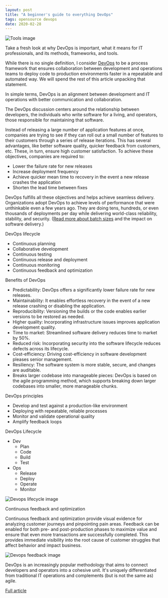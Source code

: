 ```yaml
---
layout: post
title: "A beginner's guide to everything DevOps"
tags: opensource devops
date: 2020-02-28
---
```


![Tools image](https://opensource.com/sites/default/files/styles/image-full-size/public/lead-images/tools_osyearbook2016_sysadmin_cc.png?itok=Y1AHCKI4)

Take a fresh look at why DevOps is important, what it means for IT professionals, and its methods, frameworks, and tools.

While there is no single definition, I consider 
[DevOps](https://opensource.com/resources/devops) to be a process framework that ensures collaboration 
between development and operations teams to deploy code to production environments faster in a 
repeatable and automated way. We will spend the rest of this article unpacking that statement.

In simple terms, DevOps is an alignment between development and IT operations with better communication 
and collaboration.

The DevOps discussion centers around the relationship between developers, the individuals who write 
software for a living, and operators, those responsible for maintaining that software.

Instead of releasing a large number of application features at once, companies are trying to see if 
they can roll out a small number of features to their customers through a series of release iterations. 
This has several advantages, like better software quality, quicker feedback from customers, etc. These, 
in turn, ensure high customer satisfaction. To achieve these objectives, companies are required to:

- Lower the failure rate for new releases
- Increase deployment frequency
- Achieve quicker mean time to recovery in the event a new release crashes the application
- Shorten the lead time between fixes

DevOps fulfills all these objectives and helps achieve seamless delivery. Organizations adopt DevOps 
to achieve levels of performance that were unthinkable even a few years ago. They are doing tens, 
hundreds, or even thousands of deployments per day while delivering world-class reliability, 
stability, and security. 
([Read more about batch sizes](https://opensource.com/article/19/3/devops-most-important-tech-strategy) 
and the impact on software delivery.)

DevOps lifecycle

- Continuous planning
- Collaborative development
- Continuous testing
- Continuous release and deployment
- Continuous monitoring
- Continuous feedback and optimization

Benefits of DevOps

- Predictability: DevOps offers a significantly lower failure rate for new releases.
- Maintainability: It enables effortless recovery in the event of a new release crashing or disabling the application.
- Reproducibility: Versioning the builds or the code enables earlier versions to be restored as needed.
- Higher quality: Incorporating infrastructure issues improves application development quality.
- Time to market: Streamlined software delivery reduces time to market by 50%.
- Reduced risk: Incorporating security into the software lifecycle reduces defects across its lifecycle.
- Cost-efficiency: Driving cost-efficiency in software development pleases senior management.
- Resiliency: The software system is more stable, secure, and changes are auditable.
- Breaks larger codebase into manageable pieces: DevOps is based on the agile programming method, which supports 
breaking down larger codebases into smaller, more manageable chunks.

DevOps principles

- Develop and test against a production-like environment
- Deploying with repeatable, reliable processes
- Monitor and validate operational quality
- Amplify feedback loops

DevOps Lifecycle

* Dev
  * Plan
  * Code
  * Build
  * Test
* Ops
  * Release
  * Deploy
  * Operate
  * Monitor

![Devops lifecycle image](https://i.pinimg.com/originals/ad/76/84/ad76846a9d54f84e1c2710a1e5931758.png)

Continuous feedback and optimization

Continuous feedback and optimization provide visual evidence for analyzing customer journeys and 
pinpointing pain areas. Feedback can be enabled for both pre- and post-production phases to maximize 
value and ensure that even more transactions are successfully completed. This provides immediate 
visibility into the root cause of customer struggles that affect behavior and impact business.

![Devops feedback image](https://opensource.com/sites/default/files/uploads/devopsprocesses.png)

DevOps is an increasingly popular methodology that aims to connect developers and operators into a 
cohesive unit. It's uniquely differentiated from traditional IT operations and complements 
(but is not the same as) agile.

[Full article](https://opensource.com/article/20/2/devops-beginners)
